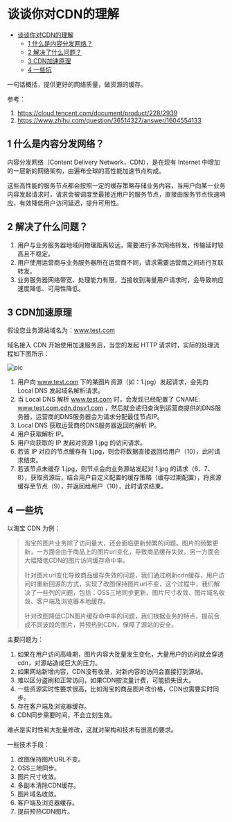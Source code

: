 # 谈谈你对CDN的理解

* [谈谈你对CDN的理解](#谈谈你对cdn的理解)
  * [1 什么是内容分发网络？](#1-什么是内容分发网络)
  * [2 解决了什么问题？](#2-解决了什么问题)
  * [3 CDN加速原理](#3-cdn加速原理)
  * [4 一些坑](#4-一些坑)

一句话概括，提供更好的网络质量，做资源的缓存。

参考：
1. https://cloud.tencent.com/document/product/228/2939
2. https://www.zhihu.com/question/36514327/answer/1604554133

## 1 什么是内容分发网络？

内容分发网络（Content Delivery Network，CDN），是在现有 Internet 中增加的一层新的网络架构，由遍布全球的高性能加速节点构成。

这些高性能的服务节点都会按照一定的缓存策略存储业务内容，当用户向某一业务内容发起请求时，请求会被调度至最接近用户的服务节点，直接由服务节点快速响应，有效降低用户访问延迟，提升可用性。

## 2 解决了什么问题？

1. 用户与业务服务器地域间物理距离较远，需要进行多次网络转发，传输延时较高且不稳定。
2. 用户使用运营商与业务服务器所在运营商不同，请求需要运营商之间进行互联转发。
3. 业务服务器网络带宽、处理能力有限，当接收到海量用户请求时，会导致响应速度降低、可用性降低。

## 3 CDN加速原理

假设您业务源站域名为：www.test.com

域名接入 CDN 开始使用加速服务后，当您的发起 HTTP 请求时，实际的处理流程如下图所示：

![pic](https://brt-1303999354.cos.ap-shanghai.myqcloud.com/cdn.png)

1. 用户向 www.test.com 下的某图片资源（如：1.jpg）发起请求，会先向 Local DNS 发起域名解析请求。
2. 当 Local DNS 解析 www.test.com 时，会发现已经配置了 CNAME:
www.test.com.cdn.dnsv1.com ，然后就会递归查询到运营商提供的DNS服务器，运营商的DNS服务器会为请求分配最佳节点IP。
3. Local DNS 获取运营商的DNS服务器返回的解析 IP。
4. 用户获取解析 IP。
5. 用户向获取的 IP 发起对资源 1.jpg 的访问请求。
6. 若该 IP 对应的节点缓存有 1.jpg，则会将数据直接返回给用户（10），此时请求结束。
7. 若该节点未缓存 1.jpg，则节点会向业务源站发起对 1.jpg 的请求（6、7、8），获取资源后，结合用户自定义配置的缓存策略（缓存过期配置），将资源缓存至节点（9），并返回给用户（10），此时请求结束。

## 4 一些坑

以淘宝 CDN 为例：

> 淘宝的图片业务除了访问量大，还会面临更新频繁的问题。图片的频繁更新，一方面会由于商品上的图片url变化，导致商品缓存失效，另一方面会大幅降低CDN的图片访问缓存命中率。
>
> 针对图片url变化导致商品缓存失效的问题，我们通过刷新cdn缓存，用户访问时重新回源的方式，实现了改图保持图片url不变，这个过程中，我们解决了一些列的问题，包括：OSS三地同步更新、图片尺寸收敛、图片域名收敛、客户端及浏览器本地缓存。
>
> 针对改图降低CDN图片缓存命中率的问题，我们根据业务的特点，提前合成不同波段的图片，并预热到CDN，保障了源站的安全。

主要问题为：

1. 如果在用户访问高峰期，图片内容大批量发生变化，大量用户的访问就会穿透cdn，对源站造成巨大的压力。
2. 如果网站新增内容，CDN没有收录，对新内容的访问会直接打到源站。
3. 难以区分盗刷和正常访问，如果CDN按流量计费，可能损失很大。
4. 一些资源实时性要求很高，比如淘宝的商品图片改价格，CDN也需要实时同步。
5. 存在客户端及浏览器缓存。
6. CDN同步需要时间，不会立刻生效。

难点是实时性和大批量修改，这就对架构和技术有很高的要求。

一些技术手段：

1. 改图保持图片URL不变。
2. OSS三地同步。
3. 图片尺寸收敛。
4. 多副本清除CDN缓存。
5. 图片域名收敛。
6. 客户端及浏览器缓存。
7. 提前预热CDN图片。
